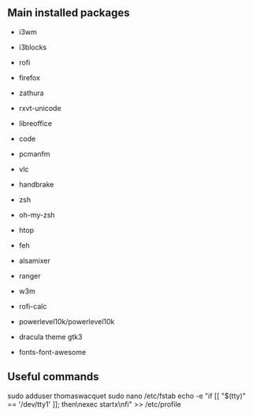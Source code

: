 ## Main installed packages
- i3wm
- i3blocks
- rofi

- firefox
- zathura
- rxvt-unicode
- libreoffice
- code
- pcmanfm
- vlc
- handbrake

- zsh
- oh-my-zsh
- htop
- feh
- alsamixer
- ranger
- w3m
- rofi-calc

- powerlevel10k/powerlevel10k
- dracula theme gtk3
- fonts-font-awesome

## Useful commands
sudo adduser thomaswacquet sudo
nano /etc/fstab
echo -e "if [[ "$(tty)" == '/dev/tty1' ]]; then\nexec startx\nfi" >> /etc/profile
